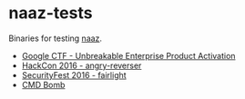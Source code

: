 # naaz-tests

Binaries for testing [naaz](https://github.com/borzacchiello/naaz).

- [Google CTF - Unbreakable Enterprise Product Activation](Google_CTF_UnbreakableEnterpriseProductActivation/README.md)
- [HackCon 2016 - angry-reverser](HackCon_2016_angry-reverser/README.md)
- [SecurityFest 2016 - fairlight](SecurityFest_2016_fairlight/README.md)
- [CMD Bomb](CMD_Bomb/README.md)
